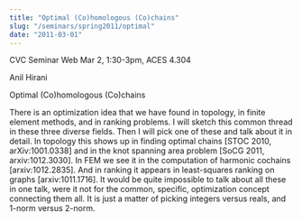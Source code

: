 ```yaml
---
title: "Optimal (Co)homologous (Co)chains"
slug: "/seminars/spring2011/optimal"
date: "2011-03-01"
---
```

CVC Seminar Web Mar 2, 1:30-3pm, ACES 4.304

Anil Hirani

Optimal (Co)homologous (Co)chains

There is an optimization idea that we have found in topology, in finite element methods, and in ranking problems. I will sketch this common thread in these three diverse fields. Then I will pick one of these and talk about it in detail. In topology this shows up in finding optimal chains [STOC 2010, arXiv:1001.0338] and in the knot spanning area problem [SoCG 2011, arxiv:1012.3030]. In FEM we see it in the computation of harmonic cochains [arxiv:1012.2835]. And in ranking it appears in least-squares ranking on graphs [arxiv:1011.1716]. It would be quite impossible to talk about all these in one talk, were it not for the common, specific, optimization concept connecting them all. It is just a matter of picking integers versus reals, and 1-norm versus 2-norm.